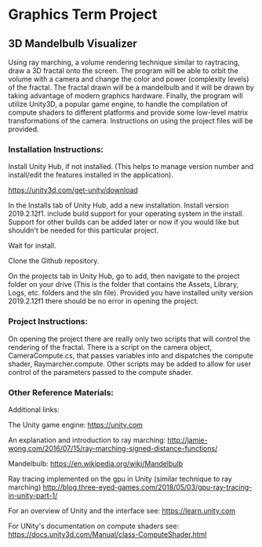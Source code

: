 # Graphics Term Project

## 3D Mandelbulb Visualizer

Using ray marching, a volume rendering technique similar to raytracing, draw a 3D fractal onto the screen.  The program will be able to orbit the volume with a camera and change the color and power (complexity levels) of the fractal. The fractal drawn will be a mandelbulb and it will be drawn by taking advantage of modern graphics hardware.  Finally, the program will utilize Unity3D, a popular game engine, to handle the compilation of compute shaders to different platforms and provide some low-level matrix transformations of the camera. Instructions on using the project files will be provided.

### Installation Instructions:

Install Unity Hub, if not installed.  (This helps to manage version number and install/edit the features installed in the application).

https://unity3d.com/get-unity/download

In the Installs tab of Unity Hub, add a new installation.  Install version 2019.2.12f1.  include build support for your operating system in the install. Support for other builds can be added later or now if you would like but shouldn't be needed for this particular project.

Wait for install.

Clone the Github repository.

On the projects tab in Unity Hub, go to add, then navigate to the project folder on your drive (This is the folder that contains the Assets, Library, Logs, etc. folders and the sln file).  Provided you have installed unity version 2019.2.12f1 there should be no error in opening the project.

### Project Instructions:

On opening the project there are really only two scripts that will control the rendering of the fractal.  There is a script on the camera object, CameraCompute.cs, that passes variables into and dispatches the compute shader, Raymarcher.compute. Other scripts may be added to allow for user control of the parameters passed to the compute shader.

### Other Reference Materials:

Additional links:

The Unity game engine:
https://unity.com

An explanation and introduction to ray marching:
http://jamie-wong.com/2016/07/15/ray-marching-signed-distance-functions/ 

Mandelbulb:
https://en.wikipedia.org/wiki/Mandelbulb

Ray tracing implemented on the gpu in Unity (similar technique to ray marching)
http://blog.three-eyed-games.com/2018/05/03/gpu-ray-tracing-in-unity-part-1/

For an overview of Unity and the interface see:
https://learn.unity.com

For UNity's documentation on compute shaders see:
https://docs.unity3d.com/Manual/class-ComputeShader.html